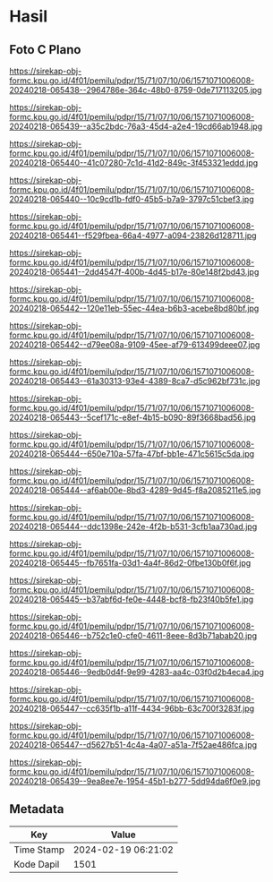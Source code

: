 # Hasil

## Foto C Plano

https://sirekap-obj-formc.kpu.go.id/4f01/pemilu/pdpr/15/71/07/10/06/1571071006008-20240218-065438--2964786e-364c-48b0-8759-0de717113205.jpg

https://sirekap-obj-formc.kpu.go.id/4f01/pemilu/pdpr/15/71/07/10/06/1571071006008-20240218-065439--a35c2bdc-76a3-45d4-a2e4-19cd66ab1948.jpg

https://sirekap-obj-formc.kpu.go.id/4f01/pemilu/pdpr/15/71/07/10/06/1571071006008-20240218-065440--41c07280-7c1d-41d2-849c-3f453321eddd.jpg

https://sirekap-obj-formc.kpu.go.id/4f01/pemilu/pdpr/15/71/07/10/06/1571071006008-20240218-065440--10c9cd1b-fdf0-45b5-b7a9-3797c51cbef3.jpg

https://sirekap-obj-formc.kpu.go.id/4f01/pemilu/pdpr/15/71/07/10/06/1571071006008-20240218-065441--f529fbea-66a4-4977-a094-23826d128711.jpg

https://sirekap-obj-formc.kpu.go.id/4f01/pemilu/pdpr/15/71/07/10/06/1571071006008-20240218-065441--2dd4547f-400b-4d45-b17e-80e148f2bd43.jpg

https://sirekap-obj-formc.kpu.go.id/4f01/pemilu/pdpr/15/71/07/10/06/1571071006008-20240218-065442--120e11eb-55ec-44ea-b6b3-acebe8bd80bf.jpg

https://sirekap-obj-formc.kpu.go.id/4f01/pemilu/pdpr/15/71/07/10/06/1571071006008-20240218-065442--d79ee08a-9109-45ee-af79-613499deee07.jpg

https://sirekap-obj-formc.kpu.go.id/4f01/pemilu/pdpr/15/71/07/10/06/1571071006008-20240218-065443--61a30313-93e4-4389-8ca7-d5c962bf731c.jpg

https://sirekap-obj-formc.kpu.go.id/4f01/pemilu/pdpr/15/71/07/10/06/1571071006008-20240218-065443--5cef171c-e8ef-4b15-b090-89f3668bad56.jpg

https://sirekap-obj-formc.kpu.go.id/4f01/pemilu/pdpr/15/71/07/10/06/1571071006008-20240218-065444--650e710a-57fa-47bf-bb1e-471c5615c5da.jpg

https://sirekap-obj-formc.kpu.go.id/4f01/pemilu/pdpr/15/71/07/10/06/1571071006008-20240218-065444--af6ab00e-8bd3-4289-9d45-f8a2085211e5.jpg

https://sirekap-obj-formc.kpu.go.id/4f01/pemilu/pdpr/15/71/07/10/06/1571071006008-20240218-065444--ddc1398e-242e-4f2b-b531-3cfb1aa730ad.jpg

https://sirekap-obj-formc.kpu.go.id/4f01/pemilu/pdpr/15/71/07/10/06/1571071006008-20240218-065445--fb7651fa-03d1-4a4f-86d2-0fbe130b0f6f.jpg

https://sirekap-obj-formc.kpu.go.id/4f01/pemilu/pdpr/15/71/07/10/06/1571071006008-20240218-065445--b37abf6d-fe0e-4448-bcf8-fb23f40b5fe1.jpg

https://sirekap-obj-formc.kpu.go.id/4f01/pemilu/pdpr/15/71/07/10/06/1571071006008-20240218-065446--b752c1e0-cfe0-4611-8eee-8d3b71abab20.jpg

https://sirekap-obj-formc.kpu.go.id/4f01/pemilu/pdpr/15/71/07/10/06/1571071006008-20240218-065446--9edb0d4f-9e99-4283-aa4c-03f0d2b4eca4.jpg

https://sirekap-obj-formc.kpu.go.id/4f01/pemilu/pdpr/15/71/07/10/06/1571071006008-20240218-065447--cc635f1b-a11f-4434-96bb-63c700f3283f.jpg

https://sirekap-obj-formc.kpu.go.id/4f01/pemilu/pdpr/15/71/07/10/06/1571071006008-20240218-065447--d5627b51-4c4a-4a07-a51a-7f52ae486fca.jpg

https://sirekap-obj-formc.kpu.go.id/4f01/pemilu/pdpr/15/71/07/10/06/1571071006008-20240218-065439--9ea8ee7e-1954-45b1-b277-5dd94da6f0e9.jpg


## Metadata

| Key        | Value               |
| ---------- | ------------------- |
| Time Stamp | 2024-02-19 06:21:02 |
| Kode Dapil | 1501                |



